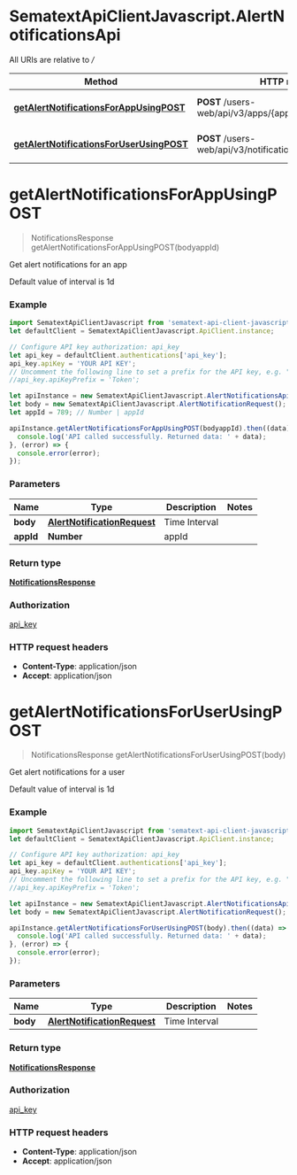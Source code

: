 # SematextApiClientJavascript.AlertNotificationsApi

All URIs are relative to */*

| Method                                                                                                      | HTTP request                                                 | Description                        |
| ----------------------------------------------------------------------------------------------------------- | ------------------------------------------------------------ | ---------------------------------- |
| [**getAlertNotificationsForAppUsingPOST**](AlertNotificationsApi.md#getAlertNotificationsForAppUsingPOST)   | **POST** /users-web/api/v3/apps/{appId}/notifications/alerts | Get alert notifications for an app |
| [**getAlertNotificationsForUserUsingPOST**](AlertNotificationsApi.md#getAlertNotificationsForUserUsingPOST) | **POST** /users-web/api/v3/notifications/alerts              | Get alert notifications for a user |

<a name="getAlertNotificationsForAppUsingPOST"></a>
# **getAlertNotificationsForAppUsingPOST**
> NotificationsResponse getAlertNotificationsForAppUsingPOST(bodyappId)

Get alert notifications for an app

Default value of interval is 1d

### Example
```javascript
import SematextApiClientJavascript from 'sematext-api-client-javascript';
let defaultClient = SematextApiClientJavascript.ApiClient.instance;

// Configure API key authorization: api_key
let api_key = defaultClient.authentications['api_key'];
api_key.apiKey = 'YOUR API KEY';
// Uncomment the following line to set a prefix for the API key, e.g. "Token" (defaults to null)
//api_key.apiKeyPrefix = 'Token';

let apiInstance = new SematextApiClientJavascript.AlertNotificationsApi();
let body = new SematextApiClientJavascript.AlertNotificationRequest(); // AlertNotificationRequest | Time Interval
let appId = 789; // Number | appId

apiInstance.getAlertNotificationsForAppUsingPOST(bodyappId).then((data) => {
  console.log('API called successfully. Returned data: ' + data);
}, (error) => {
  console.error(error);
});

```

### Parameters

| Name      | Type                                                        | Description   | Notes |
| --------- | ----------------------------------------------------------- | ------------- | ----- |
| **body**  | [**AlertNotificationRequest**](AlertNotificationRequest.md) | Time Interval |
| **appId** | **Number**                                                  | appId         |

### Return type

[**NotificationsResponse**](NotificationsResponse.md)

### Authorization

[api_key](../README.md#api_key)

### HTTP request headers

 - **Content-Type**: application/json
 - **Accept**: application/json

<a name="getAlertNotificationsForUserUsingPOST"></a>
# **getAlertNotificationsForUserUsingPOST**
> NotificationsResponse getAlertNotificationsForUserUsingPOST(body)

Get alert notifications for a user

Default value of interval is 1d

### Example
```javascript
import SematextApiClientJavascript from 'sematext-api-client-javascript';
let defaultClient = SematextApiClientJavascript.ApiClient.instance;

// Configure API key authorization: api_key
let api_key = defaultClient.authentications['api_key'];
api_key.apiKey = 'YOUR API KEY';
// Uncomment the following line to set a prefix for the API key, e.g. "Token" (defaults to null)
//api_key.apiKeyPrefix = 'Token';

let apiInstance = new SematextApiClientJavascript.AlertNotificationsApi();
let body = new SematextApiClientJavascript.AlertNotificationRequest(); // AlertNotificationRequest | Time Interval

apiInstance.getAlertNotificationsForUserUsingPOST(body).then((data) => {
  console.log('API called successfully. Returned data: ' + data);
}, (error) => {
  console.error(error);
});

```

### Parameters

| Name     | Type                                                        | Description   | Notes |
| -------- | ----------------------------------------------------------- | ------------- | ----- |
| **body** | [**AlertNotificationRequest**](AlertNotificationRequest.md) | Time Interval |

### Return type

[**NotificationsResponse**](NotificationsResponse.md)

### Authorization

[api_key](../README.md#api_key)

### HTTP request headers

 - **Content-Type**: application/json
 - **Accept**: application/json

